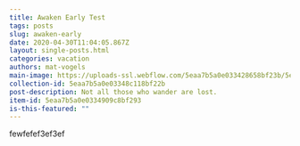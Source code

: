 ```yaml
---
title: Awaken Early Test
tags: posts
slug: awaken-early
date: 2020-04-30T11:04:05.867Z
layout: single-posts.html
categories: vacation
authors: mat-vogels
main-image: https://uploads-ssl.webflow.com/5eaa7b5a0e033428658bf23b/5eaa7b5a0e0334378c8bf314_photo-1442347504183-965bd14449ac.jpg
collection-id: 5eaa7b5a0e03348c118bf22b
post-description: Not all those who wander are lost.
item-id: 5eaa7b5a0e0334909c8bf293
is-this-featured: ""
---
```

fewfefef3ef3ef